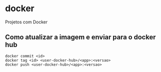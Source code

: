 # docker
Projetos com Docker


## Como atualizar a imagem e enviar para o docker hub
```
docker commit <id>
docker tag <id> <user-docker-hub>/<app>:<versao>
docker push <user-docker-hub>/<app>:<versao>
```
